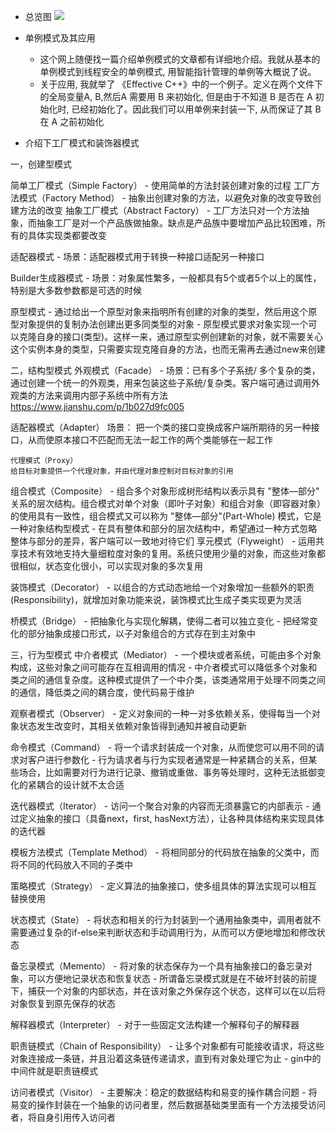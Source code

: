 - 总览图
![](http://images-1251273400.cosgz.myqcloud.com/20201017111416.png)

- 单例模式及其应用
    - 这个网上随便找一篇介绍单例模式的文章都有详细地介绍。我就从基本的单例模式到线程安全的单例模式, 用智能指针管理的单例等大概说了说。
    - 关于应用, 我就举了 《Effective C++》中的一个例子。定义在两个文件下的全局变量A, B,然后A 需要用 B 来初始化, 但是由于不知道 B 是否在 A 初始化时, 已经初始化了。因此我们可以用单例来封装一下, 从而保证了其 B 在 A 之前初始化

- 介绍下工厂模式和装饰器模式

一，创建型模式


简单工厂模式（Simple Factory）
	- 使用简单的方法封装创建对象的过程
工厂方法模式（Factory Method）
	- 抽象出创建对象的方法，以避免对象的改变导致创建方法的改变
抽象工厂模式（Abstract Factory）
	- 工厂方法只对一个方法抽象，而抽象工厂是对一个产品族做抽象。缺点是产品族中要增加产品比较困难，所有的具体实现类都要改变

适配器模式
	- 场景：适配器模式用于转换一种接口适配另一种接口

Builder生成器模式
	- 场景：对象属性繁多，一般都具有5个或者5个以上的属性，特别是大多数参数都是可选的时候

原型模式
	- 通过给出一个原型对象来指明所有创建的对象的类型，然后用这个原型对象提供的复制办法创建出更多同类型的对象
	- 原型模式要求对象实现一个可以克隆自身的接口(类型)。这样一来，通过原型实例创建新的对象，就不需要关心这个实例本身的类型，只需要实现克隆自身的方法，也而无需再去通过new来创建



二，结构型模式
外观模式（Facade）
	- 场景：已有多个子系统/ 多个复杂的类，通过创建一个统一的外观类，用来包装这些子系统/复杂类。客户端可通过调用外观类的方法来调用内部子系统中所有方法
	https://www.jianshu.com/p/1b027d9fc005

适配器模式（Adapter）
	场景： 把一个类的接口变换成客户端所期待的另一种接口，从而使原本接口不匹配而无法一起工作的两个类能够在一起工作

	代理模式（Proxy）
	给目标对象提供一个代理对象，并由代理对象控制对目标对象的引用
	
组合模式（Composite）
	- 组合多个对象形成树形结构以表示具有 "整体—部分" 关系的层次结构。组合模式对单个对象（即叶子对象）和组合对象（即容器对象）的使用具有一致性，组合模式又可以称为 "整体—部分"(Part-Whole) 模式，它是一种对象结构型模式
	- 在具有整体和部分的层次结构中，希望通过一种方式忽略整体与部分的差异，客户端可以一致地对待它们
享元模式（Flyweight）
	- 运用共享技术有效地支持大量细粒度对象的复用。系统只使用少量的对象，而这些对象都很相似，状态变化很小，可以实现对象的多次复用
	
装饰模式（Decorator）
	- 以组合的方式动态地给一个对象增加一些额外的职责(Responsibility)，就增加对象功能来说，装饰模式比生成子类实现更为灵活
	
桥模式（Bridge）
	- 把抽象化与实现化解耦，使得二者可以独立变化
	- 把经常变化的部分抽象成接口形式，以子对象组合的方式存在到主对象中

	
三，行为型模式
中介者模式（Mediator）
	- 一个模块或者系统，可能由多个对象构成，这些对象之间可能存在互相调用的情况
	- 中介者模式可以降低多个对象和类之间的通信复杂度。这种模式提供了一个中介类，该类通常用于处理不同类之间的通信，降低类之间的耦合度，使代码易于维护
	
观察者模式（Observer）
	- 定义对象间的一种一对多依赖关系，使得每当一个对象状态发生改变时，其相关依赖对象皆得到通知并被自动更新
	
命令模式（Command）
	- 将一个请求封装成一个对象，从而使您可以用不同的请求对客户进行参数化
	- 行为请求者与行为实现者通常是一种紧耦合的关系，但某些场合，比如需要对行为进行记录、撤销或重做、事务等处理时，这种无法抵御变化的紧耦合的设计就不太合适
	
迭代器模式（Iterator）
	- 访问一个聚合对象的内容而无须暴露它的内部表示
	- 通过定义抽象的接口（具备next，first, hasNext方法），让各种具体结构来实现具体的迭代器
	
模板方法模式（Template Method）
	- 将相同部分的代码放在抽象的父类中，而将不同的代码放入不同的子类中
	
策略模式（Strategy）
	- 定义算法的抽象接口，使多组具体的算法实现可以相互替换使用
	
状态模式（State）
	- 将状态和相关的行为封装到一个通用抽象类中，调用者就不需要通过复杂的if-else来判断状态和手动调用行为，从而可以方便地增加和修改状态
	
备忘录模式（Memento）
	- 将对象的状态保存为一个具有抽象接口的备忘录对象，可以方便地记录状态和恢复状态
	- 所谓备忘录模式就是在不破坏封装的前提下，捕获一个对象的内部状态，并在该对象之外保存这个状态，这样可以在以后将对象恢复到原先保存的状态
	
解释器模式（Interpreter）
	- 对于一些固定文法构建一个解释句子的解释器
	
职责链模式（Chain of Responsibility）
	- 让多个对象都有可能接收请求，将这些对象连接成一条链，并且沿着这条链传递请求，直到有对象处理它为止
	- gin中的中间件就是职责链模式
	
访问者模式（Visitor）
	- 主要解决：稳定的数据结构和易变的操作耦合问题
	- 将易变的操作封装在一个抽象的访问者里，然后数据基础类里面有一个方法接受访问者，将自身引用传入访问者

